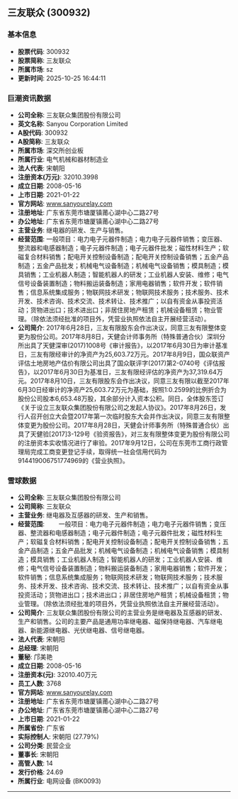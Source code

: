 ## 三友联众 (300932)

### 基本信息

- **股票代码**: 300932
- **股票简称**: 三友联众
- **所属市场**: sz
- **更新时间**: 2025-10-25 16:44:11

### 巨潮资讯数据

- **公司全称**: 三友联众集团股份有限公司
- **英文名称**: Sanyou Corporation Limited
- **A股代码**: 300932
- **A股简称**: 三友联众
- **所属市场**: 深交所创业板
- **所属行业**: 电气机械和器材制造业
- **法人代表**: 宋朝阳
- **注册资本(万元)**: 32010.3998
- **成立日期**: 2008-05-16
- **上市日期**: 2021-01-22
- **官方网站**: www.sanyourelay.com
- **注册地址**: 广东省东莞市塘厦镇莆心湖中心二路27号
- **办公地址**: 广东省东莞市塘厦镇莆心湖中心二路27号
- **主营业务**: 继电器的研发、生产与销售。
- **经营范围**: 一般项目：电力电子元器件制造；电力电子元器件销售；变压器、整流器和电感器制造；电子元器件制造；电子元器件批发；磁性材料生产；软磁复合材料销售；配电开关控制设备制造；配电开关控制设备销售；五金产品制造；五金产品批发；机械电气设备制造；机械电气设备销售；模具制造；模具销售；工业机器人制造；智能机器人的研发；工业机器人安装、维修；电气信号设备装置制造；物料搬运装备制造；家用电器销售；软件开发；软件销售；信息系统集成服务；物联网技术研发；物联网技术服务；技术服务、技术开发、技术咨询、技术交流、技术转让、技术推广；以自有资金从事投资活动；货物进出口；技术进出口；非居住房地产租赁；机械设备租赁；物业管理。（除依法须经批准的项目外，凭营业执照依法自主开展经营活动）。
- **公司简介**: 2017年6月28日，三友有限股东会作出决议，同意三友有限整体变更为股份公司。2017年8月8日，天健会计师事务所（特殊普通合伙）深圳分所出具了天健深审(2017)1008号《审计报告》，以2017年6月30日为审计基准日，三友有限经审计的净资产为25,603.72万元。2017年8月9日，国众联资产评估土地房地产估价有限公司出具了国众联评字(2017)第2-0740号《评估报告》，以2017年6月30日为基准日，三友有限经评估的净资产为37,319.64万元。2017年8月10日，三友有限股东会作出决议，同意三友有限以截至2017年6月30日经审计的净资产25,603.72万元为基础，按照1:0.2599的比例折合为股份公司股本6,653.48万股，其余部分计入资本公积。同日，全体股东签订《关于设立三友联众集团股份有限公司之发起人协议》。2017年8月26日，发行人召开创立大会暨2017年第一次临时股东大会并作出决议，同意三友有限整体变更为股份公司。2017年8月28日，天健会计师事务所（特殊普通合伙）出具了天健验[2017]3-129号《验资报告》，对三友有限整体变更为股份有限公司的注册资本实收情况进行了审验。2017年9月12日，公司在东莞市工商行政管理局完成工商变更登记手续，取得统一社会信用代码为914419006751774969的《营业执照》。

### 雪球数据

- **公司全称**: 三友联众集团股份有限公司
- **公司简称**: 三友联众
- **主营业务**: 继电器及互感器的研发、生产和销售。
- **经营范围**: 　　一般项目：电力电子元器件制造；电力电子元器件销售；变压器、整流器和电感器制造；电子元器件制造；电子元器件批发；磁性材料生产；软磁复合材料销售；配电开关控制设备制造；配电开关控制设备销售；五金产品制造；五金产品批发；机械电气设备制造；机械电气设备销售；模具制造；模具销售；工业机器人制造；智能机器人的研发；工业机器人安装、维修；电气信号设备装置制造；物料搬运装备制造；家用电器销售；软件开发；软件销售；信息系统集成服务；物联网技术研发；物联网技术服务；技术服务、技术开发、技术咨询、技术交流、技术转让、技术推广；以自有资金从事投资活动；货物进出口；技术进出口；非居住房地产租赁；机械设备租赁；物业管理。（除依法须经批准的项目外，凭营业执照依法自主开展经营活动）。
- **公司简介**: 三友联众集团股份有限公司的主营业务是继电器及互感器的研发、生产和销售。公司的主要产品是通用功率继电器、磁保持继电器、汽车继电器、新能源继电器、光伏继电器、信号继电器。
- **法人代表**: 宋朝阳
- **总经理**: 宋朝阳
- **董秘**: 邝美艳
- **成立日期**: 2008-05-16
- **注册资本(元)**: 32010.40万元
- **员工人数**: 3768
- **官方网站**: www.sanyourelay.com
- **注册地址**: 广东省东莞市塘厦镇莆心湖中心二路27号
- **办公地址**: 广东省东莞市塘厦镇莆心湖中心二路27号
- **上市日期**: 2021-01-22
- **所属省份**: 广东省
- **实际控制人**: 宋朝阳 (27.79%)
- **公司分类**: 民营企业
- **董事长**: 宋朝阳
- **高管人数**: 14
- **发行价格**: 24.69
- **所属行业**: 电网设备 (BK0093)

---